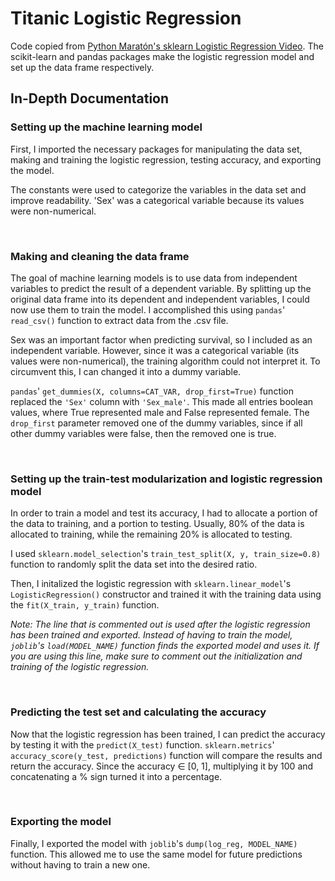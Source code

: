 # Titanic Logistic Regression

Code copied from [Python Maratón's sklearn Logistic Regression Video](https://www.youtube.com/watch?v=VK6v9Ure8Lk). The scikit-learn and pandas packages make the logistic regression model and set up the data frame respectively.

## In-Depth Documentation

### Setting up the machine learning model

First, I imported the necessary packages for manipulating the data set, making and training the logistic regression, testing accuracy, and exporting the model.

The constants were used to categorize the variables in the data set and improve readability. 'Sex' was a categorical variable because its values were non-numerical.

<br>

### Making and cleaning the data frame

The goal of machine learning models is to use data from independent variables to predict the result of a dependent variable. By splitting up the original data frame into its dependent and independent variables, I could now use them to train the model. I accomplished this using `pandas`' `read_csv()` function to extract data from the .csv file.

Sex was an important factor when predicting survival, so I included as an independent variable. However, since it was a categorical variable (its values were non-numerical), the training algorithm could not interpret it. To circumvent this, I can changed it into a dummy variable.

`pandas`' `get_dummies(X, columns=CAT_VAR, drop_first=True)` function replaced the `'Sex'` column with `'Sex_male'`. This made all entries boolean values, where True represented male and False represented female. The `drop_first` parameter removed one of the dummy variables, since if all other dummy variables were false, then the removed one is true.

<br>

### Setting up the train-test modularization and logistic regression model

In order to train a model and test its accuracy, I had to allocate a portion of the data to training, and a portion to testing. Usually, 80% of the data is allocated to training, while the remaining 20% is allocated to testing.

I used `sklearn.model_selection`'s `train_test_split(X, y, train_size=0.8)` function to randomly split the data set into the desired ratio.

Then, I initalized the logistic regression with `sklearn.linear_model`'s `LogisticRegression()` constructor and trained it with the training data using the `fit(X_train, y_train)` function.

*Note: The line that is commented out is used after the logistic regression has been trained and exported. Instead of having to train the model, `joblib`'s `load(MODEL_NAME)` function finds the exported model and uses it. If you are using this line, make sure to comment out the initialization and training of the logistic regression.*

<br>

### Predicting the test set and calculating the accuracy

Now that the logistic regression has been trained, I can predict the accuracy by testing it with the `predict(X_test)` function. `sklearn.metrics`' `accuracy_score(y_test, predictions)` function will compare the results and return the accuracy. Since the accuracy ∈ [0, 1], multiplying it by 100 and concatenating a % sign turned it into a percentage.

<br>

### Exporting the model

Finally, I exported the model with `joblib`'s `dump(log_reg, MODEL_NAME)` function. This allowed me to use the same model for future predictions without having to train a new one.
